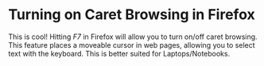 # Turning on Caret Browsing in Firefox

This is cool! Hitting *F7* in Firefox will allow you to turn on/off caret browsing. This feature places a moveable cursor in web pages, allowing you to select text with the keyboard. This is better suited for Laptops/Notebooks.